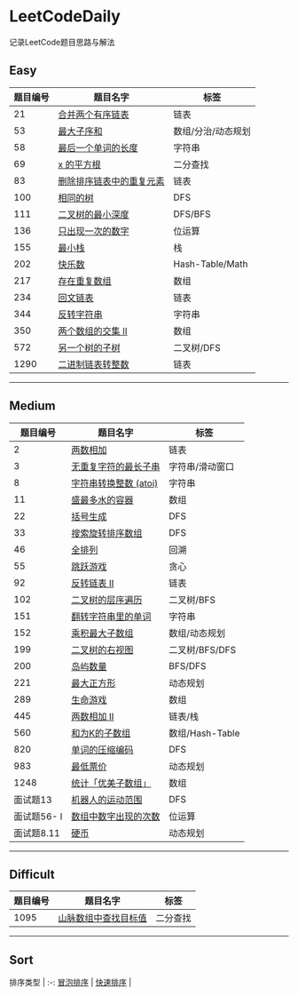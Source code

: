# LeetCodeDaily

记录LeetCode题目思路与解法  

## Easy

 | 题目编号 | 题目名字                               | 标签               |
 | -------- | -------------------------------------- | ------------------ |
 | 21       | [合并两个有序链表](easy/21.md)         | 链表               |
 | 53       | [最大子序和](easy/53.md)               | 数组/分治/动态规划 |
 | 58       | [最后一个单词的长度](easy/58.md)       | 字符串             |
 | 69       | [x 的平方根](easy/69.md)               | 二分查找           |
 | 83       | [删除排序链表中的重复元素](easy/83.md) | 链表               |
 | 100      | [相同的树](easy/100.md)                | DFS                |
 | 111      | [二叉树的最小深度](easy/111.md)        | DFS/BFS            |
 | 136      | [只出现一次的数字](easy/136.md)        | 位运算             |
 | 155      | [最小栈](easy/155.md)                  | 栈                 |
 | 202      | [快乐数](easy/202.md)                  | Hash-Table/Math    |
 | 217      | [存在重复数组](easy/217.md)            | 数组               |
 | 234      | [回文链表](easy/234.md)                | 链表               |
 | 344      | [反转字符串](easy/344.md)              | 字符串             |
 | 350      | [两个数组的交集 II](easy/350.md)       | 数组               |
 | 572      | [另一个树的子树](easy/572.md)          | 二叉树/DFS         |
 | 1290     | [二进制链表转整数](easy/1290.md)       | 链表               |

---

## Medium  

 | 题目编号    | 题目名字                                     | 标签            |
 | ----------- | -------------------------------------------- | ---------------|
 | 2           | [两数相加](medium/2.md)                      | 链表            |
 | 3           | [无重复字符的最长子串](medium/3.md)          | 字符串/滑动窗口 |
 | 8           | [字符串转换整数 (atoi)](medium/8.md)         | 字符串          |
 | 11          | [盛最多水的容器](medium/11.md)               | 数组            |
 | 22          | [括号生成](medium/22.md)                     | DFS            |
 | 33          | [搜索旋转排序数组](medium/33.md)             | DFS             |
 | 46          | [全排列](medium/46.md)                       | 回溯           |
 | 55          | [跳跃游戏](medium/55.md)                     | 贪心            |
 | 92          | [反转链表 II](medium/92.md)                  | 链表            |
 | 102         | [二叉树的层序遍历](medium/102.md)            | 二叉树/BFS      |
 | 151         | [翻转字符串里的单词](medium/151.md)          | 字符串          |
 | 152         | [乘积最大子数组](medium/152.md)              | 数组/动态规划   |
 | 199         | [二叉树的右视图](medium/199.md)              | 二叉树/BFS/DFS  |
 | 200         | [岛屿数量](medium/200.md)                    | BFS/DFS        |
 | 221         | [最大正方形](medium/221.md)                  | 动态规划        |
 | 289         | [生命游戏](medium/289.md)                    | 数组            |
 | 445         | [两数相加 II](medium/445.md)                 | 链表/栈         |
 | 560         | [和为K的子数组](medium/560.md)               | 数组/Hash-Table |
 | 820         | [单词的压缩编码](medium/820.md)              | DFS             |
 | 983         | [最低票价](medium/983.md)                    | 动态规划        |
 | 1248        | [统计「优美子数组」](medium/1248.md)         | 数组            |
 | 面试题13    | [机器人的运动范围](medium/offer_13.md)       | DFS             |
 | 面试题56- I | [数组中数字出现的次数](medium/offer_56_1.md) | 位运算          |
 | 面试题8.11  | [硬币](medium/offer_08_11.md)                | 动态规划        |

---

## Difficult

 | 题目编号 | 题目名字                                  | 标签     |
 | -------- | ----------------------------------------- | -------- |
 | 1095     | [山脉数组中查找目标值](difficult/1095.md) | 二分查找 |

 ---

## Sort

 排序类型  |
:-:
 [冒泡排序](sort/bubble.md) |
 [快速排序](sort/quick.md) |
